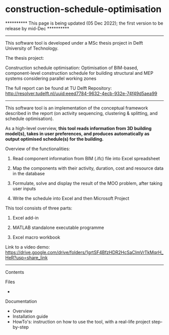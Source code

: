 # construction-schedule-optimisation

********** This page is being updated (05 Dec 2022); the first version to be release by mid-Dec **********

***********

This software tool is developed under a MSc thesis project in Delft University of Technology.

The thesis project:

Construction schedule optimisation: Optimisation of BIM-based, component-level construction schedule for building structural and MEP systems considering parallel working zones

The full report can be found at TU Delft Repository: http://resolver.tudelft.nl/uuid:eeed7784-9632-4ecb-932e-74f49d5aea99

***********

This software tool is an implementation of the conceptual framework described in the report (on activity sequencing, clustering & splitting, and schedule optimisation).

As a high-level overview, **this tool reads information from 3D building model(s), takes in user preferences, and produces automatically as output optimised schedule(s) for the building.**

Overview of the functionalities:

1. Read component information from BIM (.ifc) file into Excel spreadsheet

2. Map the components with their activity, duration, cost and resource data in the database

3. Formulate, solve and display the result of the MOO problem, after taking user inputs

4. Write the schedule into Excel and then Microsoft Project

This tool consists of three parts:

1. Excel add-in

2. MATLAB standalone executable programme

3. Excel macro workbook

Link to a video demo: https://drive.google.com/drive/folders/1grtSF4BfzHDR2HcSaCImVrTkMqrH_HeR?usp=share_link

***********

Contents

Files

- 

Documentation

- Overview
- Installation guide
- HowTo's: instruction on how to use the tool, with a real-life project step-by-step


